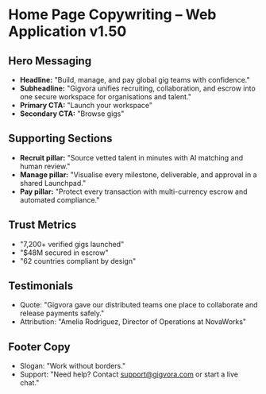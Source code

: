 # Home Page Copywriting – Web Application v1.50

## Hero Messaging
- **Headline:** "Build, manage, and pay global gig teams with confidence."
- **Subheadline:** "Gigvora unifies recruiting, collaboration, and escrow into one secure workspace for organisations and talent."
- **Primary CTA:** "Launch your workspace"
- **Secondary CTA:** "Browse gigs"

## Supporting Sections
- **Recruit pillar:** "Source vetted talent in minutes with AI matching and human review."
- **Manage pillar:** "Visualise every milestone, deliverable, and approval in a shared Launchpad."
- **Pay pillar:** "Protect every transaction with multi-currency escrow and automated compliance."

## Trust Metrics
- "7,200+ verified gigs launched"
- "$48M secured in escrow"
- "62 countries compliant by design"

## Testimonials
- Quote: "Gigvora gave our distributed teams one place to collaborate and release payments safely."
- Attribution: "Amelia Rodriguez, Director of Operations at NovaWorks"

## Footer Copy
- Slogan: "Work without borders."
- Support: "Need help? Contact support@gigvora.com or start a live chat."
